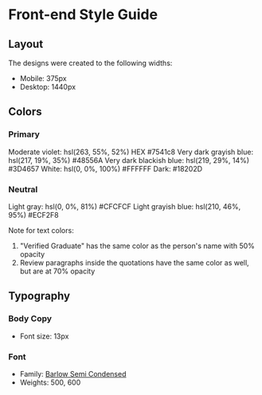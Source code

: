 # Front-end Style Guide

## Layout

The designs were created to the following widths:

- Mobile: 375px
- Desktop: 1440px

## Colors

### Primary

Moderate violet: hsl(263, 55%, 52%) HEX #7541c8
Very dark grayish blue: hsl(217, 19%, 35%) #48556A
Very dark blackish blue: hsl(219, 29%, 14%) #3D4657
White: hsl(0, 0%, 100%) 	#FFFFFF
Dark: #18202D

### Neutral

Light gray: hsl(0, 0%, 81%) #CFCFCF
Light grayish blue: hsl(210, 46%, 95%) #ECF2F8

Note for text colors:

1. "Verified Graduate" has the same color as the person's name with 50% opacity
2. Review paragraphs inside the quotations have the same color as well, but are at 70% opacity

## Typography

### Body Copy

- Font size: 13px

### Font

- Family: [Barlow Semi Condensed](https://fonts.google.com/specimen/Barlow+Semi+Condensed)
- Weights: 500, 600

